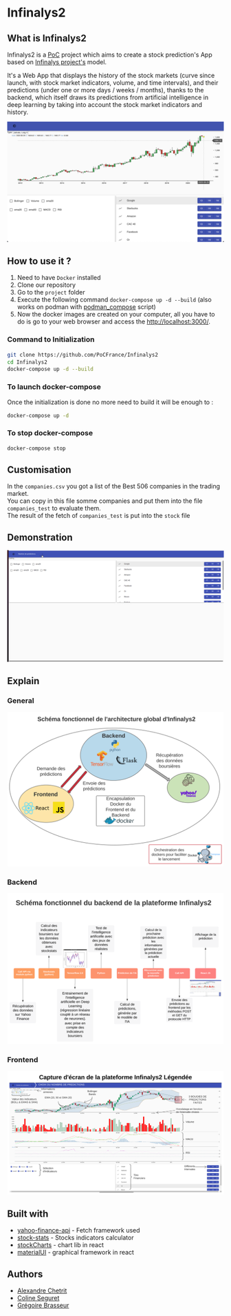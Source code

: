 # Infinalys2

## What is Infinalys2

Infinalys2 is a [PoC](https://github.com/PoCFrance) project which aims to create a stock prediction's App based on [Infinalys project's](https://github.com/PoCFrance/Infinalys) model.  

It's a Web App that displays the history of the stock markets (curve since launch, with stock market indicators, volume, and time intervals), and their predictions (under one or more days / weeks / months), thanks to the backend, which itself draws its predictions from artificial intelligence in deep learning by taking into account the stock market indicators and history.

![](.github/without_indicator.png)

## How to use it ?

1. Need to have `Docker` installed
2. Clone our repository
3. Go to the `project` folder
4. Execute the following command `docker-compose up -d --build`  (also works on podman with [podman_compose](https://github.com/containers/podman-compose) script)
5. Now the docker images are created on your computer, all you have to do is go to your web browser and access the [http://localhost:3000/](http://localhost:3000/).

### Command to Initialization
```bash
git clone https://github.com/PoCFrance/Infinalys2
cd Infinalys2
docker-compose up -d --build
```

### To launch docker-compose
Once the initialization is done no more need to build it will be enough to :
```bash
docker-compose up -d
```

### To stop docker-compose
```bash
docker-compose stop
```

## Customisation

In the `companies.csv` you got a list of the Best 506 companies in the trading market.  
You can copy in this file somme companies and put them into the file `companies_test` to evaluate them.  
The result of the fetch of `companies_test` is put into the `stock` file

## Demonstration

![](.github/demo.gif)

## Explain
### General

![](.github/general.svg)

### Backend

![](.github/backend.svg)

### Frontend

![](.github/frontend.svg)

## Built with

* [yahoo-finance-api](https://github.com/topics/yahoo-finance-api) - Fetch framework used
* [stock-stats](https://github.com/jealous/stockstats) - Stocks indicators calculator
* [stockCharts](https://github.com/rrag/react-stockcharts) - chart lib in react
* [materialUI](https://material-ui.com/) - graphical framework in react



## Authors

 - [Alexandre Chetrit](https://github.com/chetrit)
 - [Coline Seguret](https://github.com/Cleopha)
 - [Grégoire Brasseur](https://github.com/lerimeur)
